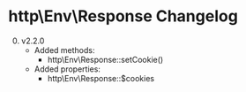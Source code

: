 # http\Env\Response Changelog

0. v2.2.0
	* Added methods:
		* http\Env\Response::setCookie()
	* Added properties:
		* http\Env\Response::$cookies
